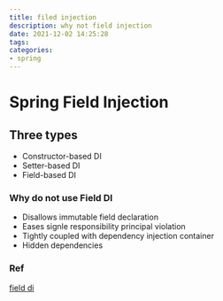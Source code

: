 ```yaml
---
title: filed injection 
description: why not field injection
date: 2021-12-02 14:25:28
tags:
categories:
- spring
---
```


# Spring Field Injection

## Three types
- Constructor-based DI
- Setter-based DI
- Field-based DI

### Why do not use Field DI
- Disallows immutable field declaration
- Eases signle responsibility principal violation
- Tightly coupled with dependency injection container
- Hidden dependencies





### Ref
[field di](https://blog.marcnuri.com/field-injection-is-not-recommended)